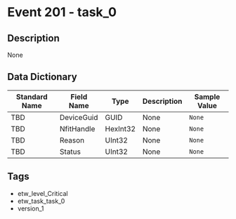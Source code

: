 # Event 201 - task_0

## Description
None

## Data Dictionary
|Standard Name|Field Name|Type|Description|Sample Value|
|---|---|---|---|---|
|TBD|DeviceGuid|GUID|None|`None`|
|TBD|NfitHandle|HexInt32|None|`None`|
|TBD|Reason|UInt32|None|`None`|
|TBD|Status|UInt32|None|`None`|

## Tags
* etw_level_Critical
* etw_task_task_0
* version_1